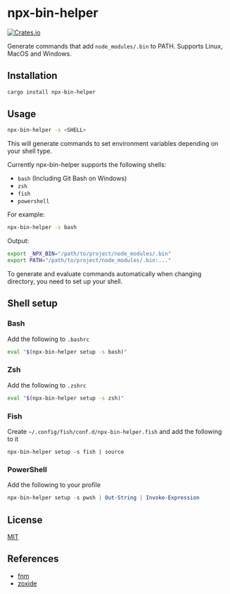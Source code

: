 # npx-bin-helper

[![Crates.io](https://img.shields.io/crates/v/npx-bin-helper?style=flat-square)](https://crates.io/crates/npx-bin-helper)

Generate commands that add `node_modules/.bin` to PATH. Supports Linux, MacOS and Windows.

## Installation
```bash
cargo install npx-bin-helper
```

## Usage
```bash
npx-bin-helper -s <SHELL>
```
This will generate commands to set environment variables depending on your shell type.

Currently npx-bin-helper supports the following shells:

- `bash` (Including Git Bash on Windows)
- `zsh`
- `fish`
- `powershell`

For example:
```bash
npx-bin-helper -s bash
```
Output:
```bash
export _NPX_BIN="/path/to/project/node_modules/.bin"
export PATH="/path/to/project/node_modules/.bin:..."
```

To generate and evaluate commands automatically when changing directory, you need to set up your shell.

## Shell setup
### Bash
Add the following to `.bashrc`
```bash
eval "$(npx-bin-helper setup -s bash)"
```

### Zsh
Add the following to `.zshrc`
```zsh
eval "$(npx-bin-helper setup -s zsh)"
```

### Fish
Create `~/.config/fish/conf.d/npx-bin-helper.fish` and add the following to it
```fish
npx-bin-helper setup -s fish | source
```

### PowerShell
Add the following to your profile
```powershell
npx-bin-helper setup -s pwsh | Out-String | Invoke-Expression
```

## License
[MIT](./LICENSE)

## References
- [fnm](https://github.com/Schniz/fnm)
- [zoxide](https://github.com/ajeetdsouza/zoxide)

